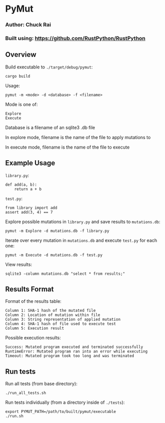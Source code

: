 # PyMut
### Author: Chuck Rai
### Built using: https://github.com/RustPython/RustPython

## Overview

Build executable to `./target/debug/pymut`:
```
cargo build
```

Usage:
```
pymut -m <mode> -d <database> -f <filename>
```

Mode is one of:
```
Explore
Execute
```

Database is a filename of an sqlite3 .db file

In explore mode, filename is the name of the file to apply mutations to

In execute mode, filename is the name of the file to execute

## Example Usage

`library.py`:
```
def add(a, b):
    return a + b
```

`test.py`:
```
from library import add
assert add(3, 4) == 7
```

Explore possible mutations in `library.py` and save results to `mutations.db`:
```
pymut -m Explore -d mutations.db -f library.py
```

Iterate over every mutation in `mutations.db` and execute `test.py` for each one:
```
pymut -m Execute -d mutations.db -f test.py
```

View results:
```
sqlite3 -column mutations.db "select * from results;"
```

## Results Format

Format of the results table:
```
Column 1: SHA-1 hash of the mutated file
Column 2: Location of mutation within file
Column 3: String representation of applied mutation
Column 4: SHA-1 hash of file used to execute test
Column 5: Execution result
```

Possible execution results:
```
Success: Mutated program executed and terminated successfully
RuntimeError: Mutated program ran into an error while executing
Timeout: Mutated program took too long and was terminated
```

## Run tests

Run all tests (from base directory):
```
./run_all_tests.sh
```

Run tests individually (from a directory inside of `./tests`):
```
export PYMUT_PATH=/path/to/built/pymut/executable
./run.sh
```